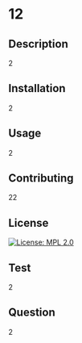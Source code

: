 
# 12 

## Description
2 


## Installation
2 


## Usage
2 


## Contributing
22 


## License
[![License: MPL 2.0](https://img.shields.io/badge/License-MPL%202.0-brightgreen.svg)](https://opensource.org/licenses/MPL-2.0) 


## Test
2 


## Question
2 


